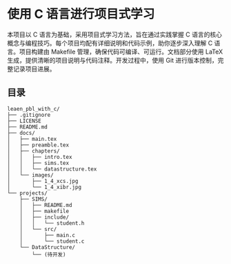 # 使用 C 语言进行项目式学习

本项目以 C 语言为基础，采用项目式学习方法，旨在通过实践掌握 C 语言的核心概念与编程技巧。每个项目均配有详细说明和代码示例，助你逐步深入理解 C 语言。项目构建由 Makefile 管理，确保代码可编译、可运行。文档部分使用 LaTeX 生成，提供清晰的项目说明与代码注释。开发过程中，使用 Git 进行版本控制，完整记录项目进展。

## 目录
```
leaen_pbl_with_c/
├── .gitignore
├── LICENSE
├── README.md
├── docs/
│   ├── main.tex
│   ├── preamble.tex
│   ├── chapters/
│   │   ├── intro.tex
│   │   ├── sims.tex
│   │   └── datastructure.tex
│   └── images/
│       ├── 1_4_xcs.jpg
│       └── 1_4_xibr.jpg
└── projects/
    ├── SIMS/
    │   ├── README.md
    │   ├── makefile
    │   ├── include/
    │   │   └── student.h
    │   └── src/
    │       ├── main.c
    │       └── student.c
    └── DataStructure/
        └── (待开发)
```
